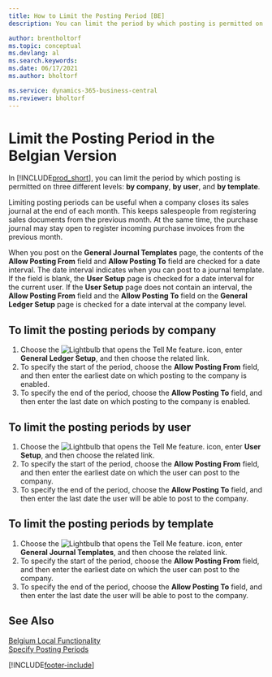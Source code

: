 ```yaml
---
title: How to Limit the Posting Period [BE]
description: You can limit the period by which posting is permitted on three different levels, by company, by user, and by template.

author: brentholtorf
ms.topic: conceptual
ms.devlang: al
ms.search.keywords:
ms.date: 06/17/2021
ms.author: bholtorf

ms.service: dynamics-365-business-central
ms.reviewer: bholtorf
---
```

# Limit the Posting Period in the Belgian Version
In [!INCLUDE[prod_short](../../includes/prod_short.md)], you can limit the period by which posting is permitted on three different levels: **by company**, **by user**, and **by template**.  

Limiting posting periods can be useful when a company closes its sales journal at the end of each month. This keeps salespeople from registering sales documents from the previous month. At the same time, the purchase journal may stay open to register incoming purchase invoices from the previous month.  

When you post on the **General Journal Templates** page, the contents of the **Allow Posting From** field and **Allow Posting To** field are checked for a date interval. The date interval indicates when you can post to a journal template. If the field is blank, the **User Setup** page is checked for a date interval for the current user. If the **User Setup** page does not contain an interval, the **Allow Posting From** field and the **Allow Posting To** field on the **General Ledger Setup** page is checked for a date interval at the company level.  

## To limit the posting periods by company  

1.  Choose the ![Lightbulb that opens the Tell Me feature.](../../media/ui-search/search_small.png "Tell me what you want to do") icon, enter **General Ledger Setup**, and then choose the related link.  
2.  To specify the start of the period, choose the **Allow Posting From** field, and then enter the earliest date on which posting to the company is enabled.  
3.  To specify the end of the period, choose the **Allow Posting To** field, and then enter the last date on which posting to the company is enabled.  

## To limit the posting periods by user  

1.  Choose the ![Lightbulb that opens the Tell Me feature.](../../media/ui-search/search_small.png "Tell me what you want to do") icon, enter **User Setup**, and then choose the related link.  
2.  To specify the start of the period, choose the **Allow Posting From** field, and then enter the earliest date on which the user can post to the company.  
3.  To specify the end of the period, choose the **Allow Posting To** field, and then enter the last date the user will be able to post to the company.  

## To limit the posting periods by template  

1.  Choose the ![Lightbulb that opens the Tell Me feature.](../../media/ui-search/search_small.png "Tell me what you want to do") icon, enter **General Journal Templates**, and then choose the related link.  
2.  To specify the start of the period, choose the **Allow Posting From** field, and then enter the earliest date on which the user can post to the company.  
3.  To specify the end of the period, choose the **Allow Posting To** field, and then enter the last date the user will be able to post to the company.  

## See Also  
 [Belgium Local Functionality](belgium-local-functionality.md)   
 [Specify Posting Periods](../../finance-how-specify-posting-periods.md)


[!INCLUDE[footer-include](../../includes/footer-banner.md)]